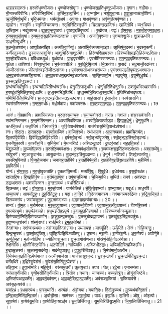 

  
धा॒रा॒व॒राम॒रुतः॑। म॒रुतो॑धृ॒ष्ण्वो॑जसः। धृ॒ष्ण्वो॑जसोमृ॒गाः। धृ॒ष्ण्वो॑जस॒इति॑धृ॒ष्णुऽओ॑जसः। मृ॒गान। नभी॒माः।भी॒मास्तवि॑षीभिः। तवि॑षीभिर॒र्चिनः॑। अ॒र्चिन॒इत्य॒र्चिनः॑।। अ॒ग्नयो॒न। नशू॑शुचा॒नाः। शू॒शु॒चा॒नाऋ॑जी॒षिणः॑। ऋ॒जी॒षिणो॒भृमिं॑। भृमिं॒धम॑न्तः। धम॑न्तो॒अप॑। अप॒गाः। गाअवृ॑ण्वत। अवृ॑ण्व॒तेत्यवृ॑ण्वत।।  
द्यावो॒न। नस्तृभिः॑। स्तृभि॑श्चितयन्त। स्तृभि॒रिति॒स्तृऽभिः॑। चि॒त॒य॒न्त॒खा॒दिनः॑। खा॒दिनो॒वि। व्य१॒॑भ्रियाः॑। अ॒भ्रिया॒न। नद्यु॑तयन्त। द्यु॒त॒य॒न्त॒वृ॒ष्टयः॑। वृ॒ष्टय॒इति॑वृ॒ष्टयः॑।। रु॒द्रोयत्। यद्वः॑। वो॒म॒रु॒तः॒। म॒रु॒तो॒रु॒क्म॒व॒क्ष॒सः॒। रु॒क्म॒व॒क्ष॒सो॒वृषा॑। रु॒क्म॒व॒क्ष॒स॒इति॑रुक्मऽवक्षसः। वृषाज॑नि। अज॑नि॒पृश्न्याः॑। पृश्न्या॑श्शु॒क्रे। शु॒क्रऊध॑नि। ऊध॒नीत्यूध॑नि।।  
उ॒क्षन्ते॒अश्वा॑न्। अश्वाँ॒अत्याँ॑इव। अत्याँ॑इवा॒जिषु॑। अत्या॑नि॒वेत्यत्या॑न्ऽइव। आ॒जिषु॑न॒दस्य॑। न॒दस्य॒कर्णैः॑। कर्णै॑स्तुरयन्ते। तु॒र॒य॒न्त॒आ॒शुभिः॑। आ॒शुभि॒रित्या॒शुऽभिः॑।। हिर॑ण्यशिप्रामरुतः। हिर॑ण्यशिप्रा॒इति॒हिर॑ण्यऽशिप्राः। म॒रु॒तो॒दवि॑ध्वतः। दवि॑ध्वतःपृ॒क्षं। पृ॒क्षंया॑थ। या॒थ॒पृष॑तीभिः। पृष॑तीभिस्समन्यवः। स॒म॒न्य॒व॒इति॑सऽमन्यवः।।  
पृ॒क्षेता। ताविश्वा॑। विश्वा॒भुव॑ना। भुव॑नाववक्षिरे । व॒व॒क्षि॒रे॒मि॒त्राय॑। मि॒त्राय॑वा। वा॒सदं॑ । सद॒माजी॒रदा॑नवः। आजी॒रदा॑नवः। जी॒रदा॑नव॒इति॑जी॒रऽदा॑नवः।। पृष॑दश्वासोअनव॒भ्ररा॑धसः। पृष॑दश्वास॒इति॒पृष॑त्ऽअश्वासः। अ॒न॒व॒भ्ररा॑धसऋजि॒प्यासः॑। अ॒न॒व॒भ्ररा॑धस॒इत्य॑नव॒भ्रऽरा॑धसः। ऋ॒जि॒प्यासो॒न। नव॒युने॑षु। व॒युने॑षुधू॒र्षदः॑। धू॒स्सद॒इति॑धूः॒ऽसदः॑।।  
इन्ध॑न्वभिर्धे॒नुभिः॑। इन्ध॑न्वभि॒रितीन्ध॑न्वऽभिः। धे॒नुभी॑र॒प्शदू॑धभिः। धे॒नुभि॒रिति॑धे॒नुऽभिः॑। र॒प्शदू॑धभिरध्व॒स्मभिः॑। र॒प्शदू॑धभि॒रिति॑र॒प्शदू॑धऽभिः। अ॒ध्व॒स्मभिः॑प॒थिभिः॑। अ॒ध्व॒स्मभि॒रित्य॑ध्व॒स्म॒ऽभिः॑। प॒थिभि॑र्भ्राजदृष्टयः। प॒थिभि॒रिति॑प॒थिऽभिः॑। भ्रा॒ज॒दृ॒ष्टय॒इति॑भ्राजत्ऽऋष्टयः।। आहं॒सासः॑। हं॒सासो॒न। नस्व॑साराणि। स्वस॑राणिगन्तन। ग॒न्त॒न॒मधोः॑। मधो॒र्मदा॑य। मदा॑यमरुतः। म॒रु॒त॒स्स॒म॒न्य॒वः॒। स॒म॒न्य॒व॒इ॒तिस॑ऽमन्यवः।। 19 ।।  
आनः॑। नो॒ब्रह्मा॑णि। ब्रह्मा॑णिमरुतः। म॒रु॒त॒स्स॒म॒न्य॒वः॒। स॒म॒न्य॒वो॒न॒रां। न॒रान्न। नशंसः॑। शंस॒स्सव॑नानि। सव॑नानिगन्तन। ग॒न्त॒नेति॑गन्तन।। अश्वा॑मिवपिप्यत। अश्व॑मि॒वेत्यश्वां॑ऽइव। पि॒प्य॒त॒धे॒नुं। धे॒नुमूध॑नि। ऊध॑नि॒कर्त॑। कर्ता॒धियं॑। धियं॑जरि॒त्रे। ज॒रि॒त्रेवाज॑पेशसं। वाज॑पेशस॒मिति॒वाज॑ऽपेशसं।।  
त्नः॑। नो॒दा॒त॒। दा॒तम॒रु॒तः॒। म॒रु॒तो॒वा॒जिनं॑। वा॒जिनं॒रथे॑। रथ॑आपा॒नं। आ॒पा॒नम्ब्रह्म॑। ब्रह्म॑चि॒तय॑त्। चि॒तय॑द्दि॒वेदि॑वे। दि॒वेदि॑व॒इति॑दि॒वेऽदि॑वे।। इषं॑स्तो॒तृभ्यः॑। स्तो॒तृभ्यो॑वृ॒जने॑षु। स्तो॒तृभ्य॒इति॑स्तो॒तृऽभ्यः॑। वृ॒जने॑षुका॒रवे॑। का॒रवे॑स॒निं। स॒निमे॒धां। मे॒धामरि॑ष्टं। अरि॑ष्टन्दु॒ष्टरं॑। दु॒ष्टरं॒सहः॑। सह॒इति॒सहः॑।।  
यद्यु॒ञ्जते॑। यु॒ञ्जते॑म॒रुतः॑। म॒रुतो॑रु॒क्मव॑क्षसः। रु॒क्मव॑क्ष॒सोश्वा॑न्। रु॒क्मव॑क्षस॒इति॑रु॒क्मऽव॑क्षसः। अश्वा॒न्रथे॑षु। रथे॑षु॒भगे॑। भग॒आसु॒दान॑वः। आसु॒दान॑वः। सु॒दान॑व॒इति॑सु॒ऽदान॑वः।। धे॒नुर्न। नशिश्वे॑। शिश्वे॒स्वस॑रेषु। स्वस॑रेषुपिन्वते। पि॒न्व॒ते॒जना॑य। जना॑यरा॒तह॑विषे। रा॒तह॑विषेम॒हीं। रा॒तह॑विष॒इति॑रा॒तऽह॑विषे। म॒हीमिषं॑। इष॒मितीषं॑।।  
योनः॑। नो॒म॒रु॒तः॒। म॒रु॒तो॒वृ॒कता॑ति। वृ॒कता॑ति॒मर्त्यः॑। मर्त्यो॑रि॒पुः। रि॒पुर्द॒धे। द॒धेव॑सवः। व॒स॒वो॒रक्ष॑त। रक्ष॑तारि॒षः। रि॒षइति॑रि॒षः।। व॒र्तय॑त॒तपु॑षा। तपु॑षाच॒क्रिया॑। च॒क्रिया॒भि। अ॒भितं। तमव॑। अव॑रुद्राः। रु॒द्रा॒अ॒शसः॑। अ॒शसो॑हन्तन। ह॒न्त॒ना॒वधः॑। वध॒रिति॒वधः॑।।  
चि॒त्रन्तत्। तद्वः॑। वो॒म॒रु॒तः॒। म॒रु॒तो॒याम॑। याम॑चेकिते। चे॒कि॒ते॒पृश्न्या॑। पृश्न्या॒यत्। यदूधः॑। ऊध॒रपि॑। अप्या॒पयः॑। आपयो॑दु॒हुः। दु॒हुरिति॑दु॒हुः।। यद्वा॑। वा॒नि॒दे। नि॒देनव॑मानस्य। नव॑मानस्यरुद्रियाः। रु॒द्रि॒या॒स्त्रि॒तं। त्रि॒तञ्जरा॑य। जरा॑यजुर॒तां। जु॒र॒ताम॑दाभ्याः। अ॒दा॒भ्या॒इत्य॑दाभ्याः।। 20 ।।  
तान्वः॑। वो॒म॒हः। म॒होम॑रुतः। म॒रु॒त॒ए॒व॒याव्नः॑। ए॒वा॒याव्नो॒विष्णोः॑। ए॒व॒याव्न॒इत्ये॑व॒ऽयाव्नः॑। विष्णो॑रे॒षस्य॑। ए॒षस्य॑प्रभृ॒थे। प्र॒भृ॒थेह॑वामहे। प्र॒भृ॒थइति॑प्र॒ऽभृ॒थे। ह॒वा॒म॒ह॒इति॑हवामहे।। हिर॑ण्यवर्णान्ककु॒हान्। हिर॑ण्यवर्णा॒निति॒हिर॑ण्यऽवर्णान्। क॒कु॒हान्य॒तस्रु॑चः। य॒तस्रु॑चोब्रह्म॒ण्यन्तः॑। य॒तस्रु॑च॒इति॑य॒तऽस्रु॑चः। ब्र॒ह्म॒ण्यन्त॒शंस्यं॑। शंस्यं॒राधः॑। राध॑ईमहे। ई॒म॒ह॒इती॑महे।।  
तेदश॑ग्वाः। दश॑ग्वाःप्रथ॒माः। दश॑ग्वा॒इति॒दश॑ऽग्वाः। प्र॒थ॒माय॒ज्ञं। य॒ज्ञमू॑हिरे। ऊ॒हि॒रे॒ते। तेनः॑। नो॒हि॒न्व॒न्तु॒। हि॒न्व॒न्तू॒षसः॑। उ॒षसो॒व्यु॑ष्टिषु। व्यु॑ष्टि॒ष्विति॒विऽउ॑ष्टिषु।। उ॒षान। नरा॒मीः। रा॒मीर॑रु॒णैः। अ॒रु॒णैरप॑। अपो॑र्णुते। ऊ॒र्णू॒ते॒म॒हः। म॒होज्योति॑षा। ज्योति॑षाशुच॒ता। शु॒च॒तागोअ॑र्णसा। गोअ॑र्ण॒सेति॒गोऽअ॑र्णसा।।  
तेक्षे॒णॊभिः॑। क्षो॒णीभि॑ररु॒णॆभिः॑। अ॒रु॒णेभि॒र्न। नाञ्जिभिः॑। अ॒ञ्जिभी॑रु॒द्राः। अ॒ञ्जिभि॒रित्य॒ञ्जिऽभिः॑। रु॒द्राऋ॒तस्य॑। ऋ॒तस्य॒सद॑नेषु। सद॑नेषुवावृधुः। व॒वृ॒धु॒रिति॑ववृधुः।। नि॒मेघ॑मानो॒अत्ये॑न। नि॒मेघ॑माना॒इति॑नि॒ऽमेघ॑मानाः। अत्ये॑न॒पाज॑सा। पाज॑सासुश्च॒न्द्रं। सु॒श्च॒न्द्रंवर्णं॑। सु॒च॒न्द्रमिति॑सु॒ऽच॒न्द्रं। वर्णं॑दधिरे। द॒धि॒रेसु॒पेश॑सं। सु॒पेश॑स॒मिति॑सु॒ऽपेश॑सं।।  
ताँइ॑या॒नः। इ॒या॒नोमहि॑। महि॒वू॑थं। वरू॑थमू॒तये॑। ऊ॒तय॒उप॑। उप॑घ। घेत्। इदे॒ना। ए॒नानम॑सा। नम॑सागृणीमसि। गृ॒णी॒म॒सीति॑गृणीमसि।। त्रि॒तोन। नयान्। यान्पञ्च॑। पञ्च॒होत्रू॑न्। होत्रू॑न॒भिष्ट॑ये। अ॒भिष्ट॑यआव॒वर्त॑त्। आ॒व॒वर्त॒दव॑रान्। आ॒व॒वर्त॒दित्या॒ऽव॒वर्त॑त्। अव॑राञ्च॒क्रिया॑। च॒क्रियाव॑से। अव॑स॒इत्यव॑से।।  
यया॑र॒ध्रं। र॒ध्रपा॒रय॑थ। पा॒रय॒थाति॑। अत्यंहः॑। अंहो॒यया॑। यया॑नि॒दः। नि॒दोमु॒ञ्चथ॑। मु॒ञ्चथ॑वन्दि॒तारं॑। व॒न्दि॒तार॒मिति॑व॒न्दि॒तारं॑।। अ॒र्वाची॒सा। साम॑रुतः। म॒रु॒तो॒या। यावः॑। व॒ऊ॒तिः। ऊ॒तिरो। ओषु। ओइत्यो। सुवा॒श्रेव॑। वा॒श्रेव॑सु॒म॒तिः। वा॒श्रेवेति॑वा॒श्राऽइ॑व। सु॒म॒तिर्जि॑गातु। सु॒म॒तिरिति॑सु॒ऽम॒तिः। जि॒गा॒त्विति॑जिगातु।। 21 ।।  
